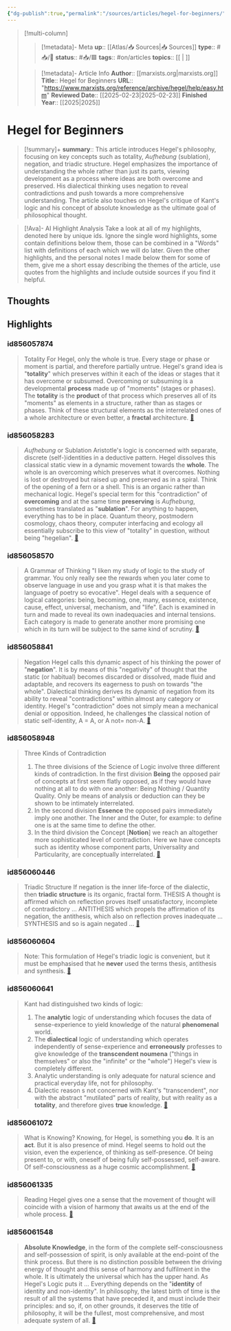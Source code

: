 ```yaml
---
{"dg-publish":true,"permalink":"/sources/articles/hegel-for-beginners/"}
---
```


> [!multi-column]
>> [!metadata]- Meta
>> **up**:: [[Atlas/📥 Sources\|📥 Sources]]
>> **type**:: #📥/📰 
>> **status**:: #📥/🟥 
>> **tags**:: #on/articles
>> **topics**:: [[ \| ]]
>
>> [!metadata]- Article Info
>> **Author**:: [[marxists.org\|marxists.org]]
>> **Title**:: Hegel for Beginners
>> **URL**:: "https://www.marxists.org/reference/archive/hegel/help/easy.htm"
>> **Reviewed Date**:: [[2025-02-23\|2025-02-23]]
>> **Finished Year**:: [[2025\|2025]]

# Hegel for Beginners

> [!summary]+
> **summary**:: This article introduces Hegel's philosophy, focusing on key concepts such as totality, *Aufhebung* (sublation), negation, and triadic structure. Hegel emphasizes the importance of understanding the whole rather than just its parts, viewing development as a process where ideas are both overcome and preserved. His dialectical thinking uses negation to reveal contradictions and push towards a more comprehensive understanding. The article also touches on Hegel's critique of Kant's logic and his concept of absolute knowledge as the ultimate goal of philosophical thought.


> [!Ava]- AI Highlight Analysis
> Take a look at all of my highlights, denoted here by unique ids. Ignore the single word highlights, some contain definitions below them, those can be combined in a "Words" list with definitions of each which we will do later. Given the other highlights, and the personal notes I made below them for some of them, give me a short essay describing the themes of the article, use quotes from the highlights and include outside sources if you find it helpful.

## Thoughts

## Highlights
### id856057874

> Totality
> For Hegel, only the whole is true. Every stage or phase or moment is partial, and therefore partially untrue. Hegel's grand idea is "**totality**" which preserves within it each of the ideas or stages that it has overcome or subsumed. Overcoming or subsuming is a developmental **process** made up of "moments" (stages or phases). The **totality** is the **product** of that process which preserves all of its "moments" as elements in a structure, rather than as stages or phases.
> Think of these structural elements as the interrelated ones of a whole architecture or even better, a **fractal** architecture. <span class='highlight-link'>[🔗](https://read.readwise.io/read/01jmsvvj5z9k3vp7qaerge3sgq)</span>

### id856058283

> *Aufhebung* or Sublation
> Aristotle's logic is concerned with separate, discrete (self-)identities in a deductive pattern. Hegel dissolves this classical static view in a dynamic movement towards the **whole**. The whole is an overcoming which preserves what it overcomes.
> Nothing is lost or destroyed but raised up and preserved as in a spiral. Think of the opening of a fern or a shell.
> This is an organic rather than mechanical logic. Hegel's special term for this "contradiction" of **overcoming** and at the same time **preserving** is *Aufhebung*, sometimes translated as "**sublation**".
> For anything to happen, everything has to be in place.
> Quantum theory, postmodern cosmology, chaos theory, computer interfacing and ecology all essentially subscribe to this view of "totality" in question, without being "hegelian". <span class='highlight-link'>[🔗](https://read.readwise.io/read/01jmsvxpzhaaw0ynpxsw6rztsc)</span>

### id856058570

> A Grammar of Thinking
> "I liken my study of logic to the study of grammar. You only really see the rewards when you later come to observe language in use and you grasp what it is that makes the language of poetry so evocative".
> Hegel deals with a sequence of logical categories: being, becoming, one, many, essence, existence, cause, effect, universal, mechanism, and "life". Each is examined in turn and made to reveal its own inadequacies and internal tensions. Each category is made to generate another more promising one which in its turn will be subject to the same kind of scrutiny. <span class='highlight-link'>[🔗](https://read.readwise.io/read/01jmsw1eswpx0qg0sb8nee5ys7)</span>

### id856058841

> Negation
> Hegel calls this dynamic aspect of his thinking the power of "**negation**". It is by means of this "negativity" of thought that the static (or habitual) becomes discarded or dissolved, made fluid and adaptable, and recovers its eagerness to push on towards "the whole".
> Dialectical thinking derives its dynamic of negation from its ability to reveal "contradictions" within almost any category or identity.
> Hegel's "contradiction" does not simply mean a mechanical denial or opposition. Indeed, he challenges the classical notion of static self-identity, A = A, or A not= non-A. <span class='highlight-link'>[🔗](https://read.readwise.io/read/01jmsw4rdh9xkbpf1tv09hb8m2)</span>

### id856058948

> Three Kinds of Contradiction
> 1.  The three divisions of the Science of Logic involve three different kinds of contradiction. In the first division **Being** the opposed pair of concepts at first seem flatly opposed, as if they would have nothing at all to do with one another: Being Nothing / Quantity Quality. Only be means of analysis or deduction can they be shown to be intimately interrelated.
> 2.  In the second division **Essence** the opposed pairs immediately imply one another. The Inner and the Outer, for example: to define one is at the same time to define the other.
> 3.  In the third division the Concept [**Notion**] we reach an altogether more sophisticated level of contradiction. Here we have concepts such as identity whose component parts, Universality and Particularity, are conceptually interrelated. <span class='highlight-link'>[🔗](https://read.readwise.io/read/01jmsw5rrf5bavm65mygsm4syq)</span>

### id856060446

> Triadic Structure
> If negation is the inner life-force of the dialectic, then **triadic structure** is its organic, fractal form.
> THESIS
> A thought is affirmed which on reflection proves itself unsatisfactory, incomplete of contradictory ...
> ANTITHESIS
> which propels the affirmation of its negation, the antithesis, which also on reflection proves inadequate ...
> SYNTHESIS
> and so is again negated ... <span class='highlight-link'>[🔗](https://read.readwise.io/read/01jmswb76nmr6zjxy31h6s4ynn)</span>

### id856060604

> Note: This formulation of Hegel's triadic logic is convenient, but it must be emphasised that he **never** used the terms thesis, antithesis and synthesis. <span class='highlight-link'>[🔗](https://read.readwise.io/read/01jmswdsv3qc23b69nmwnybzjr)</span>

### id856060641

> Kant had distinguished two kinds of logic:
> 1.  The **analytic** logic of understanding which focuses the data of sense-experience to yield knowledge of the natural **phenomenal** world.
> 2.  The **dialectical** logic of understanding which operates independently of sense-experience and **erroneously** professes to give knowledge of the **transcendent noumena** ("things in themselves" or also the "infinite" or the "whole")
> Hegel's view is completely different.
> 1.  Analytic understanding is only adequate for natural science and practical everyday life, not for philosophy.
> 2.  Dialectic reason s not concerned with Kant's "transcendent", nor with the abstract "mutilated" parts of reality, but with reality as a **totality**, and therefore gives **true** knowledge. <span class='highlight-link'>[🔗](https://read.readwise.io/read/01jmswej561nae1qj6swv3tm0x)</span>

### id856061072

> What is Knowing?
> Knowing, for Hegel, is something you **do**. It is an **act**. But it is also presence of mind. Hegel seems to hold out the vision, even the experience, of thinking as self-presence. Of being present to, or with, oneself of being fully self-possessed, self-aware. Of self-consciousness as a huge cosmic accomplishment. <span class='highlight-link'>[🔗](https://read.readwise.io/read/01jmswgfwtn619y612en1yb51f)</span>

### id856061335

> Reading Hegel gives one a sense that the movement of thought will coincide with a vision of harmony that awaits us at the end of the whole process. <span class='highlight-link'>[🔗](https://read.readwise.io/read/01jmswhahnsgccv1bb8mntzanr)</span>

### id856061548

> **Absolute Knowledge**, in the form of the complete self-consciousness and self-possession of spirit, is only available at the end-point of the think process. But there is no distinction possible between the driving energy of thought and this sense of harmony and fulfilment in the whole. It is ultimately the universal which has the upper hand. As Hegel's Logic puts it ...
> Everything depends on the "**identity** of identity and non-identity".
> In philosophy, the latest birth of time is the result of all the systems that have preceded it, and must include their principles: and so, if, on other grounds, it deserves the title of philosophy, it will be the fullest, most comprehensive, and most adequate system of all. <span class='highlight-link'>[🔗](https://read.readwise.io/read/01jmswn7rdndhnj30meneawtrm)</span>



